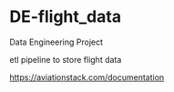 # DE-flight_data
Data Engineering Project

etl pipeline to store flight data

https://aviationstack.com/documentation

